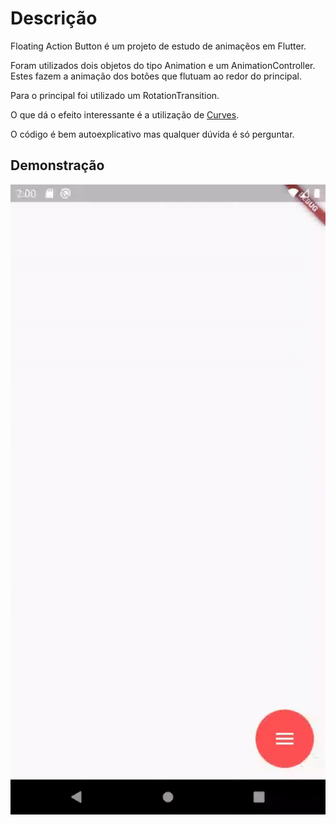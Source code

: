 # Descrição

Floating Action Button é um projeto de estudo de animaçẽos em Flutter.

Foram utilizados dois objetos do tipo Animation<T double> e um AnimationController. Estes fazem a animação dos botôes que flutuam ao redor do principal.

Para o principal foi utilizado um RotationTransition.

O que dá o efeito interessante é a utilização de [Curves](https://api.flutter.dev/flutter/animation/Curves-class.html).

O código é bem autoexplicativo mas qualquer dúvida é só perguntar.

## Demonstração

![Gif de demonstração](demo/demo.gif)

